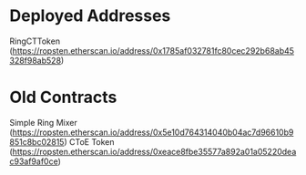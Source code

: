 # Deployed Addresses
RingCTToken (https://ropsten.etherscan.io/address/0x1785af032781fc80cec292b68ab45328f98ab528)

# Old Contracts
Simple Ring Mixer (https://ropsten.etherscan.io/address/0x5e10d764314040b04ac7d96610b9851c8bc02815)
CToE Token (https://ropsten.etherscan.io/address/0xeace8fbe35577a892a01a05220deac93af9af0ce)
